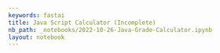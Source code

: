```yaml
---
keywords: fastai
title: Java Script Calculator (Incomplete)
nb_path: _notebooks/2022-10-26-Java-Grade-Calculator.ipynb
layout: notebook
---
```


<!--
#################################################
### THIS FILE WAS AUTOGENERATED! DO NOT EDIT! ###
#################################################
# file to edit: _notebooks/2022-10-26-Java-Grade-Calculator.ipynb
-->

<div class="container" id="notebook-container">
        
</div>
 

